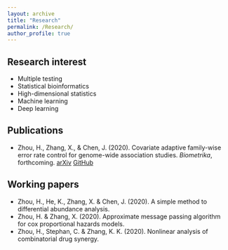 ```yaml
---
layout: archive
title: "Research"
permalink: /Research/
author_profile: true
---
```


## Research interest
* Multiple testing
* Statistical bioinformatics
* High-dimensional statistics 
* Machine learning
* Deep learning

## Publications
*  Zhou, H., Zhang, X., \& Chen, J. (2020). Covariate adaptive family-wise error rate control for genome-wide association studies. *Biometrika*, forthcoming. [arXiv](https://arxiv.org/abs/2011.01107) [GitHub](https://github.com/jchen1981/CAMT/)

## Working papers
* Zhou, H., He, K., Zhang, X. \& Chen, J. (2020). A simple method to differential abundance analysis. 
* Zhou, H. \& Zhang, X. (2020). Approximate message passing algorithm for cox proportional hazards models.
* Zhou, H., Stephan, C. \& Zhang, K. K. (2020). Nonlinear analysis of combinatorial drug synergy.
